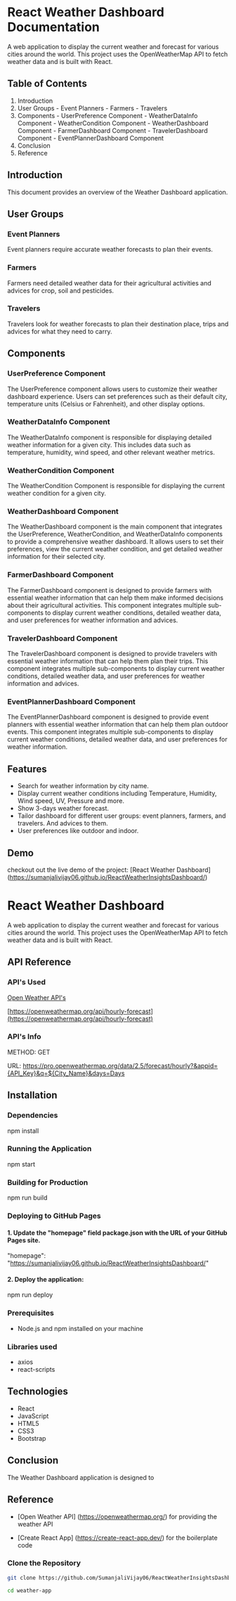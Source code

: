 
# React Weather Dashboard Documentation

A web application to display the current weather and forecast for various cities around the world. This project uses the OpenWeatherMap API to fetch weather data and is built with React.

## Table of Contents

  1. Introduction
  2. User Groups
    - Event Planners
    - Farmers
    - Travelers
  3. Components
    - UserPreference Component
    - WeatherDataInfo Component
    - WeatherCondition Component
    - WeatherDashboard Component
    - FarmerDashboard Component
    - TravelerDashboard Component
    - EventPlannerDashboard Component
  4. Conclusion
  5. Reference

## Introduction
This document provides an overview of the Weather Dashboard application.

## User Groups

### Event Planners 
Event planners require accurate weather forecasts to plan their events.

### Farmers
Farmers need detailed weather data for their agricultural activities and advices for crop, soil and pesticides.

### Travelers 
Travelers look for weather forecasts to plan their destination place, trips and advices for what they need to carry.

## Components

### UserPreference Component
The UserPreference component allows users to customize their weather dashboard experience. Users can set preferences such as their default city, temperature units (Celsius or Fahrenheit), and other display options.

### WeatherDataInfo Component
The WeatherDataInfo component is responsible for displaying detailed weather information for a given city. This includes data such as temperature, humidity, wind speed, and other relevant weather metrics.

### WeatherCondition Component
The WeatherCondition Component is responsible for displaying the current weather condition for a given city.

### WeatherDashboard Component
The WeatherDashboard component is the main component that integrates the UserPreference, WeatherCondition, and WeatherDataInfo components to provide a comprehensive weather dashboard. It allows users to set their preferences, view the current weather condition, and get detailed weather information for their selected city.

### FarmerDashboard Component
The FarmerDashboard component is designed to provide farmers with essential weather information that can help them make informed decisions about their agricultural activities. This component integrates multiple sub-components to display current weather conditions, detailed weather data, and user preferences for weather information and advices.

### TravelerDashboard Component
The TravelerDashboard component is designed to provide travelers with essential weather information that can help them plan their trips. This component integrates multiple sub-components to display current weather conditions, detailed weather data, and user preferences for weather information and advices.

### EventPlannerDashboard Component
The EventPlannerDashboard component is designed to provide event planners with essential weather information that can help them plan outdoor events. This component integrates multiple sub-components to display current weather conditions, detailed weather data, and user preferences for weather information.


## Features

- Search for weather information by city name.
- Display current weather conditions including Temperature, Humidity, Wind speed, UV, Pressure and more.
- Show 3-days weather forecast.
- Tailor dashboard for different user groups: event planners, farmers, and travelers. And advices to them.
- User preferences like outdoor and indoor.

## Demo
checkout out the live demo of the project: [React Weather Dashboard] (https://sumanjalivijay06.github.io/ReactWeatherInsightsDashboard/)

# React Weather Dashboard

A web application to display the current weather and forecast for various cities around the world. This project uses the OpenWeatherMap API to fetch weather data and is built with React.

## API Reference

### API's Used
   [Open Weather API's](https://openweathermap.org/)

   [https://openweathermap.org/api/hourly-forecast](https://openweathermap.org/api/hourly-forecast)


### API's Info 
METHOD: GET

URL:
 https://pro.openweathermap.org/data/2.5/forecast/hourly?&appid={API_Key}&q=${City_Name}&days=Days

## Installation

### Dependencies
npm install

### Running the Application
npm start

### Building for Production
npm run build

### Deploying to GitHub Pages

#### 1. Update the "homepage" field package.json with the URL of your GitHub Pages site.
"homepage": "https://sumanjalivijay06.github.io/ReactWeatherInsightsDashboard/"

#### 2. Deploy the application:
npm run deploy

### Prerequisites

- Node.js and npm installed on your machine

### Libraries used
- axios
- react-scripts

## Technologies
  - React
  - JavaScript
  - HTML5
  - CSS3
  - Bootstrap

## Conclusion
The Weather Dashboard application is designed to

## Reference
- [Open Weather API] (https://openweathermap.org/) for providing the weather API

- [Create React App] (https://create-react-app.dev/) for the boilerplate code

### Clone the Repository

```bash
git clone https://github.com/SumanjaliVijay06/ReactWeatherInsightsDashboard

cd weather-app

